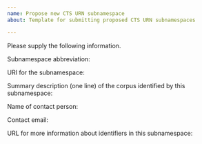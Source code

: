 ```yaml
---
name: Propose new CTS URN subnamespace
about: Template for submitting proposed CTS URN subnamespaces

---
```


Please supply the following information.

Subnamespace abbreviation:  

URI for the subnamespace:

Summary description (one line) of the corpus identified by this subnamespace:  

Name of contact person:

Contact email:

URL for more information about identifiers in this subnamespace:
